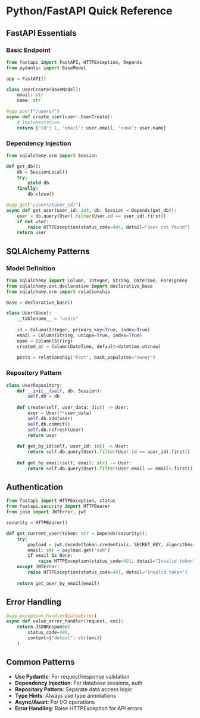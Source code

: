 # Python/FastAPI Quick Reference

## FastAPI Essentials

### Basic Endpoint
```python
from fastapi import FastAPI, HTTPException, Depends
from pydantic import BaseModel

app = FastAPI()

class UserCreate(BaseModel):
    email: str
    name: str

@app.post("/users/")
async def create_user(user: UserCreate):
    # Implementation
    return {"id": 1, "email": user.email, "name": user.name}
```

### Dependency Injection
```python
from sqlalchemy.orm import Session

def get_db():
    db = SessionLocal()
    try:
        yield db
    finally:
        db.close()

@app.get("/users/{user_id}")
async def get_user(user_id: int, db: Session = Depends(get_db)):
    user = db.query(User).filter(User.id == user_id).first()
    if not user:
        raise HTTPException(status_code=404, detail="User not found")
    return user
```

## SQLAlchemy Patterns

### Model Definition
```python
from sqlalchemy import Column, Integer, String, DateTime, ForeignKey
from sqlalchemy.ext.declarative import declarative_base
from sqlalchemy.orm import relationship

Base = declarative_base()

class User(Base):
    __tablename__ = "users"
    
    id = Column(Integer, primary_key=True, index=True)
    email = Column(String, unique=True, index=True)
    name = Column(String)
    created_at = Column(DateTime, default=datetime.utcnow)
    
    posts = relationship("Post", back_populates="owner")
```

### Repository Pattern
```python
class UserRepository:
    def __init__(self, db: Session):
        self.db = db
    
    def create(self, user_data: dict) -> User:
        user = User(**user_data)
        self.db.add(user)
        self.db.commit()
        self.db.refresh(user)
        return user
    
    def get_by_id(self, user_id: int) -> User:
        return self.db.query(User).filter(User.id == user_id).first()
    
    def get_by_email(self, email: str) -> User:
        return self.db.query(User).filter(User.email == email).first()
```

## Authentication
```python
from fastapi import HTTPException, status
from fastapi.security import HTTPBearer
from jose import JWTError, jwt

security = HTTPBearer()

def get_current_user(token: str = Depends(security)):
    try:
        payload = jwt.decode(token.credentials, SECRET_KEY, algorithms=[ALGORITHM])
        email: str = payload.get("sub")
        if email is None:
            raise HTTPException(status_code=401, detail="Invalid token")
    except JWTError:
        raise HTTPException(status_code=401, detail="Invalid token")
    
    return get_user_by_email(email)
```

## Error Handling
```python
@app.exception_handler(ValueError)
async def value_error_handler(request, exc):
    return JSONResponse(
        status_code=400,
        content={"detail": str(exc)}
    )
```

## Common Patterns
- **Use Pydantic**: For request/response validation
- **Dependency Injection**: For database sessions, auth
- **Repository Pattern**: Separate data access logic
- **Type Hints**: Always use type annotations
- **Async/Await**: For I/O operations
- **Error Handling**: Raise HTTPException for API errors 